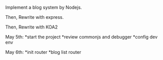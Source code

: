 Implement a blog system by Nodejs.

Then, Rewrite with express.

Then, Rewrite with KOA2

May 5th:
*start the project
*review commonjs and debugger
*config dev env

May 6th:
*init router
*blog list router